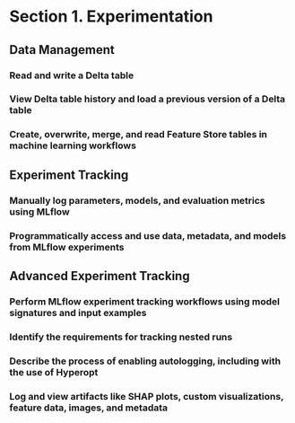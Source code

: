 # Section 1. Experimentation

## Data Management
### Read and write a Delta table  
### View Delta table history and load a previous version of a Delta table
### Create, overwrite, merge, and read Feature Store tables in machine learning workflows

## Experiment Tracking
### Manually log parameters, models, and evaluation metrics using MLflow
### Programmatically access and use data, metadata, and models from MLflow experiments

## Advanced Experiment Tracking
### Perform MLflow experiment tracking workflows using model signatures and input examples
### Identify the requirements for tracking nested runs
### Describe the process of enabling autologging, including with the use of Hyperopt
### Log and view artifacts like SHAP plots, custom visualizations, feature data, images, and metadata